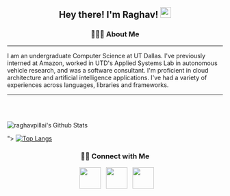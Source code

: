 <h2 align="center"> Hey there! I'm Raghav! <img src="https://github.com/souvikguria98/souvikguria98/blob/master/Hi.gif" width="25"></h2>

<h3 align="center"> 👨🏻‍💻 About Me </h3>

<hr>

I am an undergraduate Computer Science at UT Dallas. I've previously interned at Amazon, worked in UTD's Applied Systems Lab in autonomous vehicle research, and was a software consultant. I'm proficient in cloud architecture and artificial intelligence applications. I've had a variety of experiences across languages, libraries and frameworks. 

<hr>

<br><br>

<img align="center" src="https://github-readme-stats.vercel.app/api?username=raghavpillai&include_all_commits=true&count_private=true&show_icons=true&line_height=20&title_color=7A7ADB&icon_color=2234AE&text_color=D3D3D3&bg_color=0,000000,130F40" alt="raghavpillai's Github Stats">


">
[![Top Langs](https://github-readme-stats.vercel.app/api/top-langs/?username=raghavpillai&layout=compact&text_color=daf7dc&bg_color=151515)](https://github.com/raghavpillai)


<h3 align="center"> 🤝🏻 Connect with Me </h3>

<p align="center">
&nbsp; <a href="https://twitter.com/raghavpillai" target="_blank" rel="noopener noreferrer"><img src="https://img.icons8.com/plasticine/100/000000/twitter.png" width="50" /></a>  
&nbsp; <a href="https://www.linkedin.com/in/raghavpillai/" target="_blank" rel="noopener noreferrer"><img src="https://img.icons8.com/plasticine/100/000000/linkedin.png" width="50" /></a>
&nbsp; <a href="mailto:raghavpillai101@gmail.com" target="_blank" rel="noopener noreferrer"><img src="https://img.icons8.com/plasticine/100/000000/gmail.png"  width="50" /></a>
</p>
